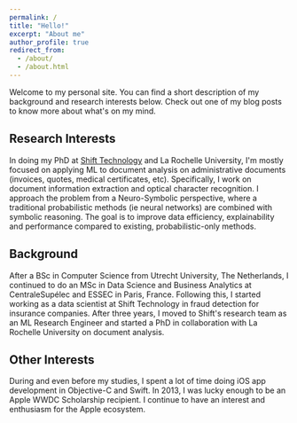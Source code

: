 ```yaml
---
permalink: /
title: "Hello!"
excerpt: "About me"
author_profile: true
redirect_from: 
  - /about/
  - /about.html
---
```


Welcome to my personal site. You can find a short description of my background and research interests below. Check out one of my blog posts to know more about what's on my mind.

## Research Interests
In doing my PhD at [Shift Technology](https://www.shift-technology.com/) and La Rochelle University, I'm mostly focused on applying ML to document analysis on administrative documents (invoices, quotes, medical certificates, etc). Specifically, I work on document information extraction and optical character recognition. I approach the problem from a Neuro-Symbolic perspective, where a traditional probabilistic methods (ie neural networks) are combined with symbolic reasoning. The goal is to improve data efficiency, explainability and performance compared to existing, probabilistic-only methods.  

## Background
After a BSc in Computer Science from Utrecht University, The Netherlands, I continued to do an MSc in Data Science and Business Analytics at CentraleSupélec and ESSEC in Paris, France. Following this, I started working as a data scientist at Shift Technology in fraud detection for insurance companies. After three years, I moved to Shift's research team as an ML Research Engineer and started a PhD in collaboration with La Rochelle University on document analysis.

## Other Interests
During and even before my studies, I spent a lot of time doing iOS app development in Objective-C and Swift. In 2013, I was lucky enough to be an Apple WWDC Scholarship recipient. I continue to have an interest and enthusiasm for the Apple ecosystem.